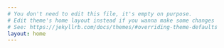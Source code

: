 ```yaml
---
# You don't need to edit this file, it's empty on purpose.
# Edit theme's home layout instead if you wanna make some changes
# See: https://jekyllrb.com/docs/themes/#overriding-theme-defaults
layout: home
---
```

<link rel="stylesheet" href="/css/main.css">
<script src="/cb/js/bootstrap/bootstrap.min.js"></script>
<script src="/cb/js/jquery-3.2.1.min.js"></script>

